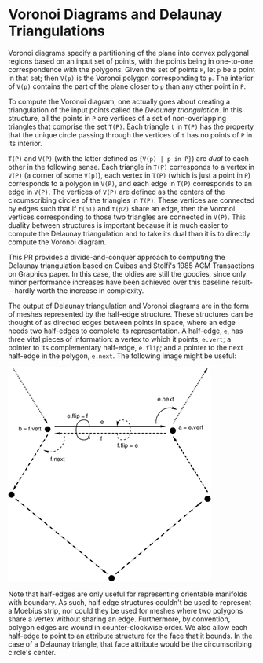 # Voronoi Diagrams and Delaunay Triangulations

Voronoi diagrams specify a partitioning of the plane into convex polygonal regions based on an input set of points, with the points being in one-to-one correspondence with the polygons.  Given the set of points `P`, let `p` be a point in that set; then `V(p)` is the Voronoi polygon corresponding to `p`. The interior of `V(p)` contains the part of the plane closer to `p` than any other point in `P`.

To compute the Voronoi diagram, one actually goes about creating a triangulation of the input points called the _Delaunay triangulation_.  In this structure, all the points in `P` are vertices of a set of non-overlapping triangles that comprise the set `T(P)`.  Each triangle `t` in `T(P)` has the property that the unique circle passing through the vertices of `t` has no points of `P` in its interior.

`T(P)` and `V(P)` (with the latter defined as `{V(p) | p in P}`) are _dual_ to each other in the following sense.  Each triangle in `T(P)` corresponds to a vertex in `V(P)` (a corner of some `V(p)`), each vertex in `T(P)` (which is just a point in `P`) corresponds to a polygon in `V(P)`, and each edge in `T(P)` corresponds to an edge in `V(P)`.  The vertices of `V(P)` are defined as the centers of the circumscribing circles of the triangles in `T(P)`.  These vertices are connected by edges such that if `t(p1)` and `t(p2)` share an edge, then the Voronoi vertices corresponding to those two triangles are connected in `V(P)`.  This duality between structures is important because it is much easier to compute the Delaunay triangulation and to take its dual than it is to directly compute the Voronoi diagram.

This PR provides a divide-and-conquer approach to computing the Delaunay triangulation based on Guibas and Stolfi's 1985 ACM Transactions on Graphics paper.  In this case, the oldies are still the goodies, since only minor performance increases have been achieved over this baseline result---hardly worth the increase in complexity.

The output of Delaunay triangulation and Voronoi diagrams are in the form of meshes represented by the half-edge structure.  These structures can be thought of as directed edges between points in space, where an edge needs two half-edges to complete its representation.  A half-edge, `e`, has three vital pieces of information: a vertex to which it points, `e.vert`; a pointer to its complementary half-edge, `e.flip`; and a pointer to the next half-edge in the polygon, `e.next`.  The following image might be useful:

![Half-edge structure](images/halfedge.png)

Note that half-edges are only useful for representing orientable manifolds with boundary.  As such, half edge structures couldn't be used to represent a Moebius strip, nor could they be used for meshes where two polygons share a vertex without sharing an edge.  Furthermore, by convention, polygon edges are wound in counter-clockwise order.  We also allow each half-edge to point to an attribute structure for the face that it bounds.  In the case of a Delaunay triangle, that face attribute would be the circumscribing circle's center.
